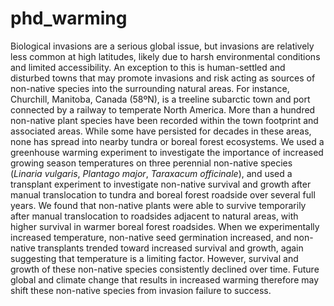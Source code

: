 # phd_warming

Biological invasions are a serious global issue, but invasions are relatively less common at high latitudes, likely due to harsh environmental conditions and limited accessibility. An exception to this is human-settled and disturbed towns that may promote invasions and risk acting as sources of non-native species into the surrounding natural areas. For instance, Churchill, Manitoba, Canada (58ºN), is a treeline subarctic town and port connected by a railway to temperate North America. More than a hundred non-native plant species have been recorded within the town footprint and associated areas. While some have persisted for decades in these areas, none has spread into nearby tundra or boreal forest ecosystems. We used a greenhouse warming experiment to investigate the importance of increased growing season temperatures on three perennial non-native species (*Linaria vulgaris*, *Plantago major*, *Taraxacum officinale*), and used a transplant experiment to investigate non-native survival and growth after manual translocation to tundra and boreal forest roadside over several full years. We found that non-native plants were able to survive temporarily after manual translocation to roadsides adjacent to natural areas, with higher survival in warmer boreal forest roadsides. When we experimentally increased temperature, non-native seed germination increased, and non-native transplants trended toward increased survival and growth, again suggesting that temperature is a limiting factor. However, survival and growth of these non-native species consistently declined over time. Future global and climate change that results in increased warming therefore may shift these non-native species from invasion failure to success.
